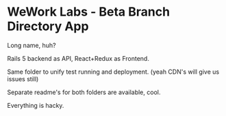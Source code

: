 # WeWork Labs - Beta Branch Directory App

Long name, huh?

Rails 5 backend as API,
React+Redux as Frontend.

Same folder to unify test running and deployment. (yeah CDN's will give us issues still)

Separate readme's for both folders are available, cool. 

Everything is hacky.